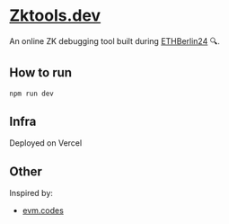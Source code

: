# [Zktools.dev](https://zktools.dev/)

An online ZK debugging tool built during [ETHBerlin24](https://ethberlin.org/) 🔍.

## How to run

```bash
npm run dev
```

## Infra

Deployed on Vercel

## Other

Inspired by:

- [evm.codes](https://www.evm.codes/)
